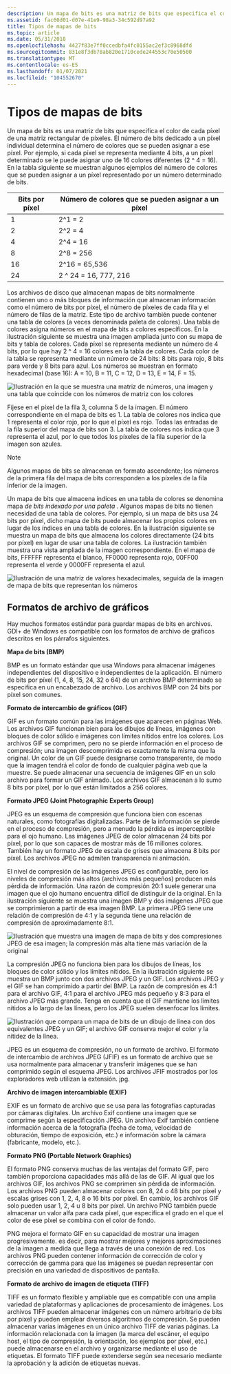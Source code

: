 ```yaml
---
description: Un mapa de bits es una matriz de bits que especifica el color de cada píxel de una matriz rectangular de píxeles.
ms.assetid: fac60d01-d07e-41e9-98a3-34c592d97a92
title: Tipos de mapas de bits
ms.topic: article
ms.date: 05/31/2018
ms.openlocfilehash: 4427f83e7ff0ccedbfa4fc0155ac2ef3c8968dfd
ms.sourcegitcommit: 831e8f3db78ab820e1710cede244553c70e50500
ms.translationtype: MT
ms.contentlocale: es-ES
ms.lasthandoff: 01/07/2021
ms.locfileid: "104552670"
---
```

# <a name="types-of-bitmaps"></a>Tipos de mapas de bits

Un mapa de bits es una matriz de bits que especifica el color de cada píxel de una matriz rectangular de píxeles. El número de bits dedicado a un píxel individual determina el número de colores que se pueden asignar a ese píxel. Por ejemplo, si cada píxel se representa mediante 4 bits, a un píxel determinado se le puede asignar uno de 16 colores diferentes (2 ^ 4 = 16). En la tabla siguiente se muestran algunos ejemplos del número de colores que se pueden asignar a un píxel representado por un número determinado de bits.



| Bits por píxel | Número de colores que se pueden asignar a un píxel |
|----------------|--------------------------------------------------|
| 1              | 2^1 = 2                                          |
| 2              | 2^2 = 4                                          |
| 4              | 2^4 = 16                                         |
| 8              | 2^8 = 256                                        |
| 16             | 2^16 = 65,536                                    |
| 24             | 2 ^ 24 = 16, 777, 216                              |



 

Los archivos de disco que almacenan mapas de bits normalmente contienen uno o más bloques de información que almacenan información como el número de bits por píxel, el número de píxeles de cada fila y el número de filas de la matriz. Este tipo de archivo también puede contener una tabla de colores (a veces denominada paleta de colores). Una tabla de colores asigna números en el mapa de bits a colores específicos. En la ilustración siguiente se muestra una imagen ampliada junto con su mapa de bits y tabla de colores. Cada píxel se representa mediante un número de 4 bits, por lo que hay 2 ^ 4 = 16 colores en la tabla de colores. Cada color de la tabla se representa mediante un número de 24 bits: 8 bits para rojo, 8 bits para verde y 8 bits para azul. Los números se muestran en formato hexadecimal (base 16): A = 10, B = 11, C = 12, D = 13, E = 14, F = 15.

![Ilustración en la que se muestra una matriz de números, una imagen y una tabla que coincide con los números de matriz con los colores](images/aboutgdip03-art01.png)

Fíjese en el píxel de la fila 3, columna 5 de la imagen. El número correspondiente en el mapa de bits es 1. La tabla de colores nos indica que 1 representa el color rojo, por lo que el píxel es rojo. Todas las entradas de la fila superior del mapa de bits son 3. La tabla de colores nos indica que 3 representa el azul, por lo que todos los píxeles de la fila superior de la imagen son azules.

> [!Note]  
> Algunos mapas de bits se almacenan en formato ascendente; los números de la primera fila del mapa de bits corresponden a los píxeles de la fila inferior de la imagen.

 

Un mapa de bits que almacena índices en una tabla de colores se denomina mapa *de bits indexado por una paleta* . Algunos mapas de bits no tienen necesidad de una tabla de colores. Por ejemplo, si un mapa de bits usa 24 bits por píxel, dicho mapa de bits puede almacenar los propios colores en lugar de los índices en una tabla de colores. En la ilustración siguiente se muestra un mapa de bits que almacena los colores directamente (24 bits por píxel) en lugar de usar una tabla de colores. La ilustración también muestra una vista ampliada de la imagen correspondiente. En el mapa de bits, FFFFFF representa el blanco, FF0000 representa rojo, 00FF00 representa el verde y 0000FF representa el azul.

![Ilustración de una matriz de valores hexadecimales, seguida de la imagen de mapa de bits que representan los números](images/aboutgdip03-art02.png)

 

## <a name="graphics-file-formats"></a>Formatos de archivo de gráficos

Hay muchos formatos estándar para guardar mapas de bits en archivos. GDI+ de Windows es compatible con los formatos de archivo de gráficos descritos en los párrafos siguientes.

**Mapa de bits (BMP)**

BMP es un formato estándar que usa Windows para almacenar imágenes independientes del dispositivo e independientes de la aplicación. El número de bits por píxel (1, 4, 8, 15, 24, 32 o 64) de un archivo BMP determinado se especifica en un encabezado de archivo. Los archivos BMP con 24 bits por píxel son comunes.

**Formato de intercambio de gráficos (GIF)**

GIF es un formato común para las imágenes que aparecen en páginas Web. Los archivos GIF funcionan bien para los dibujos de líneas, imágenes con bloques de color sólido e imágenes con límites nítidos entre los colores. Los archivos GIF se comprimen, pero no se pierde información en el proceso de compresión; una imagen descomprimida es exactamente la misma que la original. Un color de un GIF puede designarse como transparente, de modo que la imagen tendrá el color de fondo de cualquier página web que la muestre. Se puede almacenar una secuencia de imágenes GIF en un solo archivo para formar un GIF animado. Los archivos GIF almacenan a lo sumo 8 bits por píxel, por lo que están limitados a 256 colores.

**Formato JPEG (Joint Photographic Experts Group)**

JPEG es un esquema de compresión que funciona bien con escenas naturales, como fotografías digitalizadas. Parte de la información se pierde en el proceso de compresión, pero a menudo la pérdida es imperceptible para el ojo humano. Las imágenes JPEG de color almacenan 24 bits por píxel, por lo que son capaces de mostrar más de 16 millones colores. También hay un formato JPEG de escala de grises que almacena 8 bits por píxel. Los archivos JPEG no admiten transparencia ni animación.

El nivel de compresión de las imágenes JPEG es configurable, pero los niveles de compresión más altos (archivos más pequeños) producen más pérdida de información. Una razón de compresión 20:1 suele generar una imagen que el ojo humano encuentra difícil de distinguir de la original. En la ilustración siguiente se muestra una imagen BMP y dos imágenes JPEG que se comprimieron a partir de esa imagen BMP. La primera JPEG tiene una relación de compresión de 4:1 y la segunda tiene una relación de compresión de aproximadamente 8:1.

![Ilustración que muestra una imagen de mapa de bits y dos compresiones JPEG de esa imagen; la compresión más alta tiene más variación de la original](images/aboutgdip03-art03.png)

La compresión JPEG no funciona bien para los dibujos de líneas, los bloques de color sólido y los límites nítidos. En la ilustración siguiente se muestra un BMP junto con dos archivos JPEG y un GIF. Los archivos JPEG y el GIF se han comprimido a partir del BMP. La razón de compresión es 4:1 para el archivo GIF, 4:1 para el archivo JPEG más pequeño y 8:3 para el archivo JPEG más grande. Tenga en cuenta que el GIF mantiene los límites nítidos a lo largo de las líneas, pero los JPEG suelen desenfocar los límites.

![Ilustración que compara un mapa de bits de un dibujo de línea con dos equivalentes JPEG y un GIF; el archivo GIF conserva mejor el color y la nitidez de la línea.](images/aboutgdip03-art03a.png)

JPEG es un esquema de compresión, no un formato de archivo. El formato de intercambio de archivos JPEG (JFIF) es un formato de archivo que se usa normalmente para almacenar y transferir imágenes que se han comprimido según el esquema JPEG. Los archivos JFIF mostrados por los exploradores web utilizan la extensión. jpg.

**Archivo de imagen intercambiable (EXIF)**

EXIF es un formato de archivo que se usa para las fotografías capturadas por cámaras digitales. Un archivo Exif contiene una imagen que se comprime según la especificación JPEG. Un archivo Exif también contiene información acerca de la fotografía (fecha de toma, velocidad de obturación, tiempo de exposición, etc.) e información sobre la cámara (fabricante, modelo, etc.).

**Formato PNG (Portable Network Graphics)**

El formato PNG conserva muchas de las ventajas del formato GIF, pero también proporciona capacidades más allá de las de GIF. Al igual que los archivos GIF, los archivos PNG se comprimen sin pérdida de información. Los archivos PNG pueden almacenar colores con 8, 24 o 48 bits por píxel y escalas grises con 1, 2, 4, 8 o 16 bits por píxel. En cambio, los archivos GIF solo pueden usar 1, 2, 4 u 8 bits por píxel. Un archivo PNG también puede almacenar un valor alfa para cada píxel, que especifica el grado en el que el color de ese píxel se combina con el color de fondo.

PNG mejora el formato GIF en su capacidad de mostrar una imagen progresivamente. es decir, para mostrar mejores y mejores aproximaciones de la imagen a medida que llega a través de una conexión de red. Los archivos PNG pueden contener información de corrección de color y corrección de gamma para que las imágenes se puedan representar con precisión en una variedad de dispositivos de pantalla.

**Formato de archivo de imagen de etiqueta (TIFF)**

TIFF es un formato flexible y ampliable que es compatible con una amplia variedad de plataformas y aplicaciones de procesamiento de imágenes. Los archivos TIFF pueden almacenar imágenes con un número arbitrario de bits por píxel y pueden emplear diversos algoritmos de compresión. Se pueden almacenar varias imágenes en un único archivo TIFF de varias páginas. La información relacionada con la imagen (la marca del escáner, el equipo host, el tipo de compresión, la orientación, los ejemplos por píxel, etc.) puede almacenarse en el archivo y organizarse mediante el uso de etiquetas. El formato TIFF puede extenderse según sea necesario mediante la aprobación y la adición de etiquetas nuevas.

 

 



